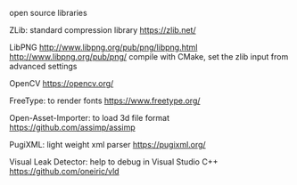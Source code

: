 open source libraries

ZLib: standard compression library
https://zlib.net/

LibPNG
http://www.libpng.org/pub/png/libpng.html
http://www.libpng.org/pub/png/
compile with CMake, set the zlib input from advanced settings

OpenCV
https://opencv.org/

FreeType: to render fonts
https://www.freetype.org/

Open-Asset-Importer: to load 3d file format
https://github.com/assimp/assimp

PugiXML: light weight xml parser
https://pugixml.org/

Visual Leak Detector: help to debug in Visual Studio C++
https://github.com/oneiric/vld

